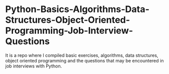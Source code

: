 # Python-Basics-Algorithms-Data-Structures-Object-Oriented-Programming-Job-Interview-Questions

It is a repo where I compiled basic exercises, algorithms, data structures, object oriented programming and the questions that may be encountered in job interviews with Python.
